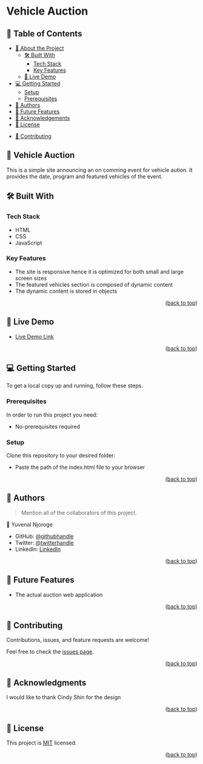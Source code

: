 <a name="readme-top"></a>

<!--
HOW TO USE:
This is an example of how you may give instructions on setting up your project locally.

Modify this file to match your project and remove sections that don't apply.

REQUIRED SECTIONS:
- Table of Contents
- About the Project
  - Built With
  - Live Demo
- Getting Started
- Authors
- Future Features
- Contributing
- Show your support
- Acknowledgements
- License

After you're finished please remove all the comments and instructions!
-->

# Vehicle Auction

<!-- TABLE OF CONTENTS -->

## 📗 Table of Contents

- [📖 About the Project](#about-project)
  - [🛠 Built With](#built-with)
    - [Tech Stack](#tech-stack)
    - [Key Features](#key-features)
  - [🚀 Live Demo](#live-demo)
- [💻 Getting Started](#getting-started)
  - [Setup](#setup)
  - [Prerequisites](#prerequisites)
- [👥 Authors](#authors)
- [🔭 Future Features](#future-features)
- [🙏 Acknowledgements](#acknowledgements)
- [📝 License](#license)

<!-- PROJECT DESCRIPTION -->

- [🤝 Contributing](#contributing)
## 📖 Vehicle Auction <a name="about-project"></a>

 This is a simple site announcing an on comming event for vehicle aution. It provides the date, program and featured vehicles of the event.


## 🛠 Built With <a name="built-with"></a>

### Tech Stack <a name="tech-stack"></a>

- HTML
- CSS
- JavaScript

<!-- Features -->

### Key Features <a name="key-features"></a>

- The site is responsive hence it is optimized for both small and
 large screen sizes
- The featured vehicles section is composed of dynamic content
- The dynamic content is stored in objects

<p align="right">(<a href="#readme-top">back to top</a>)</p>

<!-- LIVE DEMO -->

## 🚀 Live Demo <a name="live-demo"></a>

- [Live Demo Link](https://yuvenalmash.github.io/vehicle-auction/)

<p align="right">(<a href="#readme-top">back to top</a>)</p>

<!-- GETTING STARTED -->

## 💻 Getting Started <a name="getting-started"></a>

To get a local copy up and running, follow these steps.

### Prerequisites

In order to run this project you need:

- No-prerequisites required


### Setup

Clone this repository to your desired folder:

- Paste the path of the index.html file to your browser 


<p align="right">(<a href="#readme-top">back to top</a>)</p>

<!-- AUTHORS -->

## 👥 Authors <a name="authors"></a>

> Mention all of the collaborators of this project.

👤 Yuvenal Njoroge

- GitHub: [@githubhandle](https://github.com/yuvenalmash)
- Twitter: [@twitterhandle](https://twitter.com/_Juvenal_)
- LinkedIn: [LinkedIn](https://linkedin.com/in/yuvenal-njoroge)

<p align="right">(<a href="#readme-top">back to top</a>)</p>

<!-- FUTURE FEATURES -->

## 🔭 Future Features <a name="future-features"></a>

- The actual auction web application

<p align="right">(<a href="#readme-top">back to top</a>)</p>

<!-- CONTRIBUTING -->

## 🤝 Contributing <a name="contributing"></a>

Contributions, issues, and feature requests are welcome!

Feel free to check the [issues page](../../issues/).

<p align="right">(<a href="#readme-top">back to top</a>)</p>

<!-- ACKNOWLEDGEMENTS -->

## 🙏 Acknowledgments <a name="acknowledgements"></a>

I would like to thank Cindy Shin for the design

<p align="right">(<a href="#readme-top">back to top</a>)</p>

<!-- LICENSE -->

## 📝 License <a name="license"></a>

This project is [MIT](./LICENSE) licensed.

<p align="right">(<a href="#readme-top">back to top</a>)</p>
